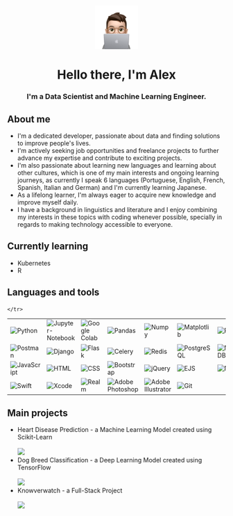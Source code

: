 <p align="center">
    <picture>
        <source media="(prefers-color-scheme: dark)" srcset="https://raw.githubusercontent.com/while-is-alex/while-is-alex/main/MEMOJI.png" width=200>
        <source media="(prefers-color-scheme: light)" srcset="https://raw.githubusercontent.com/while-is-alex/while-is-alex/main/MEMOJI.png" width=200>
        <img alt="Memoji" src="https://raw.githubusercontent.com/while-is-alex/while-is-alex/main/MEMOJI.png" width=100>
    </picture>
</p>

<h1 align="center"> Hello there, I'm Alex </h1>
<h3 align="center"> I'm a Data Scientist and Machine Learning Engineer.</h3>

<h2>About me</h2>
<ul>
    <li>I'm a dedicated developer, passionate about data and finding solutions to improve people's lives.</li>
    <li>I'm actively seeking job opportunities and freelance projects to further advance my expertise and contribute to exciting projects.</li>
    <li>I'm also passionate about learning new languages and learning about other cultures, which is one of my main interests and ongoing learning journeys, as currently I speak 6 languages (Portuguese, English, French, Spanish, Italian and German) and I'm currently learning Japanese.</li>
    <li>As a lifelong learner, I'm always eager to acquire new knowledge and improve myself daily.</li>
    <li>I have a background in linguistics and literature and I enjoy combining my interests in these topics with coding whenever possible, specially in regards to making technology accessible to everyone.</li>
</ul>

<h2>Currently learning</h2>
<ul>
    <li>Kubernetes</li>
    <li>R</li>
</ul>

<h2>Languages and tools</h2>
<table>
    <tr>
        <td>
            <img src="https://img.shields.io/badge/-Python-black?style=flat-square&logo=Python" alt="Python"/>
        </td>
        <td>
            <img src="https://img.shields.io/badge/-Jupyter-black?style=flat-square&logo=jupyter" alt="Jupyter-Notebook"/>
        </td>
        <td>
            <img src="https://img.shields.io/badge/-Google Colab-black?style=flat-square&logo=googlecolab" alt="Google Colab"/>
        </td>
        <td>
            <img src="https://img.shields.io/badge/-Pandas-black?style=flat-square&logo=pandas" alt="Pandas"/>
        </td>
        <td>
            <img src="https://img.shields.io/badge/-Numpy-black?style=flat-square&logo=numpy" alt="Numpy"/>
        </td>
        <td>
            <img src="https://img.shields.io/badge/-Matplotlib-black?style=flat-square&logo=Matplotlib" alt="Matplotlib"/>
        </td>
        <td>
            <img src="https://img.shields.io/badge/-Plotly-black?style=flat-square&logo=plotly" alt="Plotly"/>
        </td>
        <td>
            <img src="https://img.shields.io/badge/-Scikit Learn-black?style=flat-square&logo=scikitlearn" alt="Scikit-Learn"/>
        </td>
        <td>
            <img src="https://img.shields.io/badge/-TensorFlow-black?style=flat-square&logo=tensorflow" alt="TensorFlow"/>
        </td>
        <td>
            <img src="https://img.shields.io/badge/-PyTorch-black?style=flat-square&logo=pytorch" alt="PyTorch"/>
        </td>
    </tr>
    <tr>
        <td>
            <img src="https://img.shields.io/badge/-Postman-black?style=flat-square&logo=postman" alt="Postman"/>
        </td>
        <td>
            <img src="https://img.shields.io/badge/-Django-black?style=flat-square&logo=Django" alt="Django"/>
        </td>
        <td>
            <img src="https://img.shields.io/badge/-Flask-black?style=flat-square&logo=Flask" alt="Flask"/>
        </td>
        <td>
            <img src="https://img.shields.io/badge/-Celery-black?style=flat-square&logo=celery" alt="Celery"/>
        </td>
        <td>
            <img src="https://img.shields.io/badge/-Redis-black?style=flat-square&logo=redis" alt="Redis"/>
        </td>
        <td>
            <img src="https://img.shields.io/badge/-PostgreSQL-black?style=flat-square&logo=PostgreSQL" alt="PostgreSQL"/>
        </td>
        <td>
            <img src="https://img.shields.io/badge/-MongoDB-black?style=flat-square&logo=mongodb" alt="MongoDB"/>
        </td>
        <td>
            <img src="https://img.shields.io/badge/-Selenium-black?style=flat-square&logo=selenium" alt="Selenium"/>
        </td>
        <td>
            <img src="https://img.shields.io/badge/-Docker-black?style=flat-square&logo=docker" alt="Docker"/>
        </td>
        <td>
            <img src="https://img.shields.io/badge/-AWS-black?style=flat-square&logo=amazonaws" alt="AWS"/>
        </td>
    </tr>
    <tr>
        <td>
            <img src="https://img.shields.io/badge/-JavaScript-black?style=flat-square&logo=javascript" alt="JavaScript"/>
        </td>
        <td>
            <img src="https://img.shields.io/badge/-HTML-black?style=flat-square&logo=html5&logoColor=white" alt="HTML"/>
        </td>
        <td>
            <img src="https://img.shields.io/badge/-CSS-black?style=flat-square&logo=css3" alt="CSS"/>
        </td>
        <td>
            <img src="https://img.shields.io/badge/-Bootstrap-black?style=flat-square&logo=bootstrap" alt="Bootstrap"/>
        </td>
        <td>
            <img src="https://img.shields.io/badge/-jQuery-black?style=flat-square&logo=jquery" alt="jQuery"/>
        </td>
        <td>
            <img src="https://img.shields.io/badge/-EJS-black?style=flat-square&logo=ejs" alt="EJS"/>
        </td>
        <td>
            <img src="https://img.shields.io/badge/-Node-black?style=flat-square&logo=nodedotjs" alt="Node"/>
        </td>
        <td>
            <img src="https://img.shields.io/badge/-React-black?style=flat-square&logo=react" alt="React"/>
        </td>
        <td>
            <img src="https://img.shields.io/badge/-Express-black?style=flat-square&logo=express" alt="Express"/>
        </td>
        <td>
            <img src="https://img.shields.io/badge/-Vue-black?style=flat-square&logo=vuedotjs" alt="Vue"/>
        </td>
    </tr>
    <tr>
        <td>
            <img src="https://img.shields.io/badge/-Swift-black?style=flat-square&logo=swift" alt="Swift"/>
        </td>
        <td>
            <img src="https://img.shields.io/badge/-Xcode-black?style=flat-square&logo=xcode" alt="Xcode"/>
        </td>
        <td>
            <img src="https://img.shields.io/badge/-Realm-black?style=flat-square&logo=realm" alt="Realm"/>
        </td>
        <td>
            <img src="https://img.shields.io/badge/-Photoshop-black?style=flat-square&logo=adobephotoshop" alt="Adobe Photoshop"/>
        </td>
        <td>
            <img src="https://img.shields.io/badge/-Illustrator-black?style=flat-square&logo=adobeillustrator" alt="Adobe Illustrator"/>
        </td>
        <td>
            <img src="https://img.shields.io/badge/-Git-black?style=flat-square&logo=git" alt="Git"/>
        </td>
    </tr>
        
    </tr>
</table>

<h2>Main projects</h2>
<ul>
    <li>Heart Disease Prediction - a Machine Learning Model created using Scikit-Learn</li><br>
    <img src="https://github-readme-stats.vercel.app/api/pin/?username=while-is-alex&repo=heart-disease-prediction"><br>
    <li>Dog Breed Classification - a Deep Learning Model created using TensorFlow</li><br>
    <img src="https://github-readme-stats.vercel.app/api/pin/?username=while-is-alex&repo=dog-breed-classification"><br>
    <li>Knowverwatch - a Full-Stack Project</li><br>
    <img src="https://github-readme-stats.vercel.app/api/pin/?username=while-is-alex&repo=knowverwatch"><br><br>
</ul>
